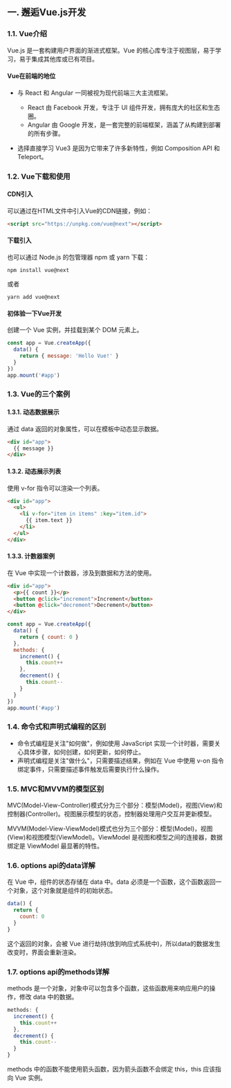 ## 一. 邂逅Vue.js开发

### 1.1. Vue介绍

Vue.js 是一套构建用户界面的渐进式框架。Vue 的核心库专注于视图层，易于学习，易于集成其他库或已有项目。

#### Vue在前端的地位

* 与 React 和 Angular 一同被视为现代前端三大主流框架。
    * React 由 Facebook 开发，专注于 UI 组件开发，拥有庞大的社区和生态圈。
    * Angular 由 Google 开发，是一套完整的前端框架，涵盖了从构建到部署的所有步骤。

* 选择直接学习 Vue3 是因为它带来了许多新特性，例如 Composition API 和 Teleport。

### 1.2. Vue下载和使用

#### CDN引入

可以通过在HTML文件中引入Vue的CDN链接，例如：

```html
<script src="https://unpkg.com/vue@next"></script>
```

#### 下载引入

也可以通过 Node.js 的包管理器 npm 或 yarn 下载：

```shell
npm install vue@next
```

或者

```shell
yarn add vue@next
```

#### 初体验一下Vue开发

创建一个 Vue 实例，并挂载到某个 DOM 元素上。

```javascript
const app = Vue.createApp({
  data() {
    return { message: 'Hello Vue!' }
  }
})
app.mount('#app')
```

### 1.3. Vue的三个案例

#### 1.3.1. 动态数据展示

通过 data 返回的对象属性，可以在模板中动态显示数据。

```html
<div id="app">
  {{ message }}
</div>
```

#### 1.3.2. 动态展示列表

使用 v-for 指令可以渲染一个列表。

```html
<div id="app">
  <ul>
    <li v-for="item in items" :key="item.id">
      {{ item.text }}
    </li>
  </ul>
</div>
```

#### 1.3.3. 计数器案例

在 Vue 中实现一个计数器，涉及到数据和方法的使用。

```html
<div id="app">
  <p>{{ count }}</p>
  <button @click="increment">Increment</button>
  <button @click="decrement">Decrement</button>
</div>
```

```javascript
const app = Vue.createApp({
  data() {
    return { count: 0 }
  },
  methods: {
    increment() {
      this.count++
    },
    decrement() {
      this.count--
    }
  }
})
app.mount('#app')
```

### 1.4. 命令式和声明式编程的区别

* 命令式编程是关注"如何做"，例如使用 JavaScript 实现一个计时器，需要关心具体步骤，如何创建，如何更新，如何停止。
* 声明式编程是关注"做什么"，只需要描述结果，例如在 Vue 中使用 v-on 指令绑定事件，只需要描述事件触发后需要执行什么操作。

### 1.5. MVC和MVVM的模型区别

MVC(Model-View-Controller)模式分为三个部分：模型(Model)，视图(View)和控制器(Controller)。视图展示模型的状态，控制器处理用户交互并更新模型。

MVVM(Model-View-ViewModel)模式也分为三个部分：模型(Model)，视图(View)和视图模型(ViewModel)。ViewModel 是视图和模型之间的连接器，数据绑定是 ViewModel 最显著的特性。

### 1.6. options api的data详解

在 Vue 中，组件的状态存储在 data 中。data 必须是一个函数，这个函数返回一个对象，这个对象就是组件的初始状态。

```javascript
data() {
  return {
    count: 0
  }
}
```

这个返回的对象，会被 Vue 进行劫持(放到响应式系统中)，所以data的数据发生改变时，界面会重新渲染。

### 1.7. options api的methods详解

methods 是一个对象，对象中可以包含多个函数，这些函数用来响应用户的操作，修改 data 中的数据。

```javascript
methods: {
  increment() {
    this.count++
  },
  decrement() {
    this.count--
  }
}
```

methods 中的函数不能使用箭头函数，因为箭头函数不会绑定 this，this 应该指向 Vue 实例。
